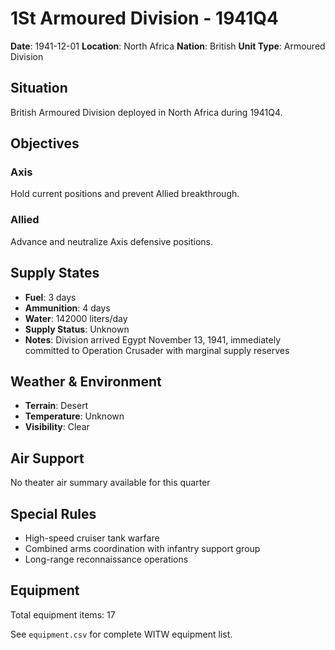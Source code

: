 # 1St Armoured Division - 1941Q4

**Date**: 1941-12-01
**Location**: North Africa
**Nation**: British
**Unit Type**: Armoured Division

## Situation

British Armoured Division deployed in North Africa during 1941Q4.

## Objectives

### Axis
Hold current positions and prevent Allied breakthrough.

### Allied
Advance and neutralize Axis defensive positions.

## Supply States

- **Fuel**: 3 days
- **Ammunition**: 4 days
- **Water**: 142000 liters/day
- **Supply Status**: Unknown
- **Notes**: Division arrived Egypt November 13, 1941, immediately committed to Operation Crusader with marginal supply reserves

## Weather & Environment

- **Terrain**: Desert
- **Temperature**: Unknown
- **Visibility**: Clear

## Air Support

No theater air summary available for this quarter

## Special Rules

- High-speed cruiser tank warfare
- Combined arms coordination with infantry support group
- Long-range reconnaissance operations

## Equipment

Total equipment items: 17

See `equipment.csv` for complete WITW equipment list.
